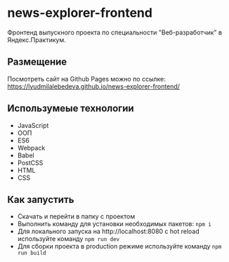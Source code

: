 # news-explorer-frontend
Фронтенд выпускного проекта по специальности "Веб-разработчик" в Яндекс.Практикум. 
## Размещение
Посмотреть сайт на Github Pages можно по ссылке: 
https://lyudmilalebedeva.github.io/news-explorer-frontend/
## Использумеые технологии
- JavaScript
- ООП
- ES6
- Webpack
- Babel
- PostCSS
- HTML
- CSS
## Как запустить
- Скачать и перейти в папку с проектом
- Выполнить команду для установки необходимых пакетов:
``
npm i
``
- Для локального запуска на http://localhost:8080 с hot reload используйте команду
``
npm run dev
``
- Для сборки проекта в production режиме используйте команду 
``
npm run build
``
